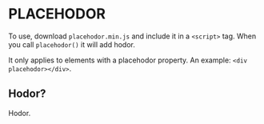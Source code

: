PLACEHODOR
==========

To use, download `placehodor.min.js` and include it in a `<script>` tag. When you call `placehodor()` it will add hodor.

It only applies to elements with a placehodor property. An example: `<div placehodor></div>`.

Hodor?
------

Hodor.
